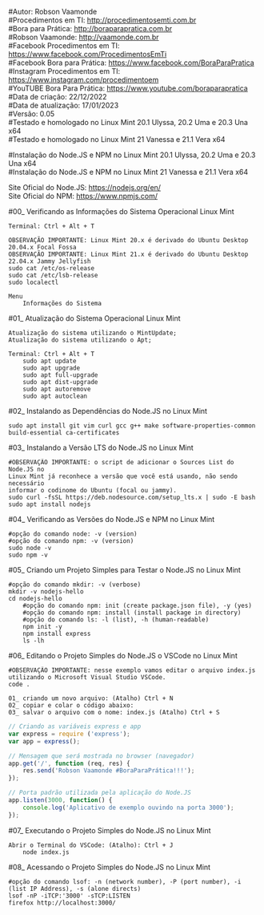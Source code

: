 #Autor: Robson Vaamonde<br>
#Procedimentos em TI: http://procedimentosemti.com.br<br>
#Bora para Prática: http://boraparapratica.com.br<br>
#Robson Vaamonde: http://vaamonde.com.br<br>
#Facebook Procedimentos em TI: https://www.facebook.com/ProcedimentosEmTi<br>
#Facebook Bora para Prática: https://www.facebook.com/BoraParaPratica<br>
#Instagram Procedimentos em TI: https://www.instagram.com/procedimentoem<br>
#YouTUBE Bora Para Prática: https://www.youtube.com/boraparapratica<br>
#Data de criação: 22/12/2022<br>
#Data de atualização: 17/01/2023<br>
#Versão: 0.05<br>
#Testado e homologado no Linux Mint 20.1 Ulyssa, 20.2 Uma e 20.3 Una x64<br>
#Testado e homologado no Linux Mint 21 Vanessa e 21.1 Vera x64

#Instalação do Node.JS e NPM no Linux Mint 20.1 Ulyssa, 20.2 Uma e 20.3 Una x64<br>
#Instalação do Node.JS e NPM no Linux Mint 21 Vanessa e 21.1 Vera x64

Site Oficial do Node.JS: https://nodejs.org/en/<br>
Site Oficial do NPM: https://www.npmjs.com/

#00_ Verificando as Informações do Sistema Operacional Linux Mint<br>

	Terminal: Ctrl + Alt + T

	OBSERVAÇÃO IMPORTANTE: Linux Mint 20.x é derivado do Ubuntu Desktop 20.04.x Focal Fossa 
	OBSERVAÇÃO IMPORTANTE: Linux Mint 21.x é derivado do Ubuntu Desktop 22.04.x Jammy Jellyfish
	sudo cat /etc/os-release
	sudo cat /etc/lsb-release
	sudo localectl

	Menu
		Informações do Sistema

#01_ Atualização do Sistema Operacional Linux Mint<br>

	Atualização do sistema utilizando o MintUpdate;
	Atualização do sistema utilizando o Apt;

	Terminal: Ctrl + Alt + T
		sudo apt update
		sudo apt upgrade
		sudo apt full-upgrade
		sudo apt dist-upgrade
		sudo apt autoremove
		sudo apt autoclean

#02_ Instalando as Dependências do Node.JS no Linux Mint<br>

	sudo apt install git vim curl gcc g++ make software-properties-common build-essential ca-certificates

#03_ Instalando a Versão LTS do Node.JS no Linux Mint<br>

	#OBSERVAÇÃO IMPORTANTE: o script de adicionar o Sources List do Node.JS no
	Linux Mint já reconhece a versão que você está usando, não sendo necessário
	informar o codinome do Ubuntu (focal ou jammy).
	sudo curl -fsSL https://deb.nodesource.com/setup_lts.x | sudo -E bash
	sudo apt install nodejs

#04_ Verificando as Versões do Node.JS e NPM no Linux Mint<br>

	#opção do comando node: -v (version)
	#opção do comando npm: -v (version)
	sudo node -v
	sudo npm -v

#05_ Criando um Projeto Simples para Testar o Node.JS no Linux Mint<br>

	#opção do comando mkdir: -v (verbose)
	mkdir -v nodejs-hello
	cd nodejs-hello
		#opção do comando npm: init (create package.json file), -y (yes)
		#opção do comando npm: install (install package in directory)
		#opção do comando ls: -l (list), -h (human-readable)
		npm init -y
		npm install express
		ls -lh

#06_ Editando o Projeto Simples do Node.JS o VSCode no Linux Mint<br>

	#OBSERVAÇÃO IMPORTANTE: nesse exemplo vamos editar o arquivo index.js
	utilizando o Microsoft Visual Studio VSCode.
	code .

	01_ criando um novo arquivo: (Atalho) Ctrl + N
	02_ copiar e colar o código abaixo: 
	03_ salvar o arquivo com o nome: index.js (Atalho) Ctrl + S

```js
// Criando as variáveis express e app
var express = require ('express'); 
var app = express();

// Mensagem que será mostrada no browser (navegador) 
app.get('/', function (req, res) {
	res.send('Robson Vaamonde #BoraParaPrática!!!');
});

// Porta padrão utilizada pela aplicação do Node.JS
app.listen(3000, function() {
	console.log('Aplicativo de exemplo ouvindo na porta 3000');
});
```

#07_ Executando o Projeto Simples do Node.JS no Linux Mint<br>

	Abrir o Terminal do VSCode: (Atalho): Ctrl + J
		node index.js

#08_ Acessando o Projeto Simples do Node.JS no Linux Mint<br>

	#opção do comando lsof: -n (network number), -P (port number), -i (list IP Address), -s (alone directs)
	lsof -nP -iTCP:'3000' -sTCP:LISTEN
	firefox http://localhost:3000/